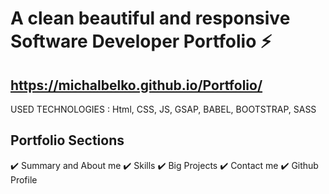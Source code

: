 # A clean beautiful and responsive Software Developer Portfolio ⚡️

## https://michalbelko.github.io/Portfolio/

USED TECHNOLOGIES : Html, CSS, JS, GSAP, BABEL, BOOTSTRAP, SASS

## Portfolio Sections

✔️ Summary and About me
✔️ Skills
✔️ Big Projects
✔️ Contact me
✔️ Github Profile
